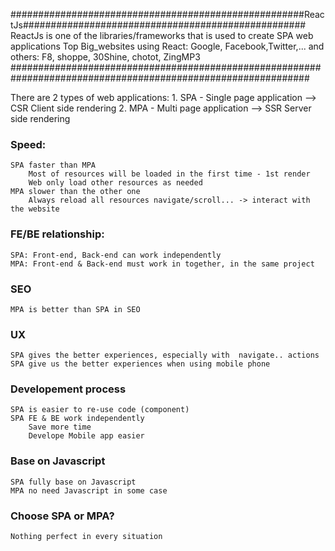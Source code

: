 #####################################################ReactJs###################################################
ReactJs is one of the libraries/frameworks that is used to create SPA web applications
Top Big_websites using React: Google, Facebook,Twitter,... and others: F8, shoppe, 30Shine, chotot, ZingMP3
##############################################################################################################

There are 2 types of web applications:
    1. SPA - Single page application --> CSR Client side rendering
    2. MPA - Multi page application --> SSR Server side rendering

### Speed:
    SPA faster than MPA
        Most of resources will be loaded in the first time - 1st render
        Web only load other resources as needed
    MPA slower than the other one
        Always reload all resources navigate/scroll... -> interact with the website

### FE/BE relationship:
    SPA: Front-end, Back-end can work independently
    MPA: Front-end & Back-end must work in together, in the same project

### SEO 
    MPA is better than SPA in SEO

### UX
    SPA gives the better experiences, especially with  navigate.. actions
    SPA give us the better experiences when using mobile phone

### Developement process 
    SPA is easier to re-use code (component)
    SPA FE & BE work independently
        Save more time
        Develope Mobile app easier

### Base on Javascript
    SPA fully base on Javascript
    MPA no need Javascript in some case
    
### Choose SPA or MPA?
    Nothing perfect in every situation

